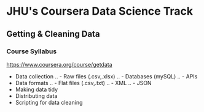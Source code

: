 # **JHU's Coursera Data Science Track**
## Getting & Cleaning Data
### Course Syllabus
https://www.coursera.org/course/getdata

- Data collection
.. - Raw files (.csv,.xlsx)
.. - Databases (mySQL)
.. - APIs
- Data formats
.. - Flat files (.csv,.txt)
.. - XML
.. - JSON
- Making data tidy
- Distributing data
- Scripting for data cleaning